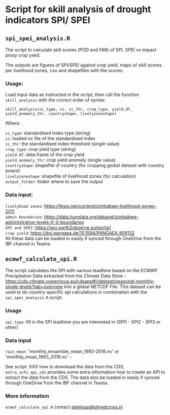 # Script for skill analysis of drought indicators SPI/ SPEI 

## `spi_spei_analysis.R`

The script to calculate skill scores (POD and FAR) of SPI, SPEI vs impact proxy crop yield.

The outputs are figures of SPI/SPEI against crop yield, maps of skill scores per livelihood zones, csv and shapefiles with the scores.

### Usage:

Load input data as instructed in the script, then call the function `skill_analysis` with the correct order of syntax: 

`skill_analysis(si_type, si, si_thr, crop_type, yield.df, yield_anomaly_thr, countryshape, livelyzoneshape)`

Where:

   `si_type`: standardised index type (string)  
   `si`: loaded nc file of the standardised index  
   `si_thr`: the standardised index threshold (single value)  
   `crop_type`: crop yield type (string)  
   `yield.df`: data.frame of the crop yield  
   `yield_anomaly_thr`: crop yield anomaly (single value)  
   `countryshape`: shapefile of country (for cropping global dataset with country extent)  
   `livelyzoneshape`: shapefile of livelihood zones (for calculation)  
   `output_folder`: folder where to save the output  

### Data input:
   `livelyhood zones`: https://fews.net/content/zimbabwe-livelihood-zones-2011<br>
   `admin boundaries`: https://data.humdata.org/dataset/zimbabwe-administrative-levels-0-3-boundaries<br>
   `SPI and SPEI`: https://wci.earth2observe.eu/portal/ <br>
   `crop yield`: https://doi.pangaea.de/10.1594/PANGAEA.909132<br>
All these data can be loaded in easily if synced through OneDrive from the IBF channel in Teams.


## `ecmwf_calculate_spi.R`
The script calculates the SPI with various leadtime based on the ECMWF Precipitation Data extracted from the Climate Data Store -  https://cds.climate.copernicus.eu/cdsapp#!/dataset/seasonal-monthly-single-levels?tab=overview into a global NETCDF File. This dataset can be used to do country-specific spi calculations in combination with the `spi_spei_analysis.R` script. 


### Usage
`spi_type`: fill in the SPI leadtime you are interested in (SPI1 - SPI2 - SPI3 or other)

### Data input
`rain_mean`: 'monthly_ensamble_mean_1993-2016.nc' or 'monthly_mean_1993_2016.nc' - 

See script: XXX how to download the data from the CDS, `extra_info_api_cds` provides some extra information how to create an API to extract the data from the CDS. 
The data also be loaded in easily if synced through OneDrive from the IBF channel in Teams.

### More information
`ecmwf_calculate_spi.R` contact ateklesadik@redcross.nl

